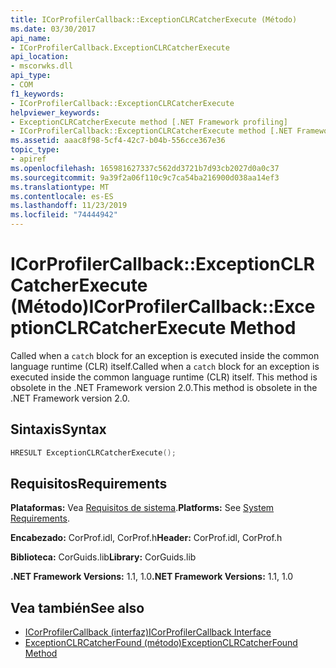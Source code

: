 ```yaml
---
title: ICorProfilerCallback::ExceptionCLRCatcherExecute (Método)
ms.date: 03/30/2017
api_name:
- ICorProfilerCallback.ExceptionCLRCatcherExecute
api_location:
- mscorwks.dll
api_type:
- COM
f1_keywords:
- ICorProfilerCallback::ExceptionCLRCatcherExecute
helpviewer_keywords:
- ExceptionCLRCatcherExecute method [.NET Framework profiling]
- ICorProfilerCallback::ExceptionCLRCatcherExecute method [.NET Framework profiling]
ms.assetid: aaac8f98-5cf4-42c7-b04b-556cce367e36
topic_type:
- apiref
ms.openlocfilehash: 165981627337c562dd3721b7d93cb2027d0a0c37
ms.sourcegitcommit: 9a39f2a06f110c9c7ca54ba216900d038aa14ef3
ms.translationtype: MT
ms.contentlocale: es-ES
ms.lasthandoff: 11/23/2019
ms.locfileid: "74444942"
---
```

# <a name="icorprofilercallbackexceptionclrcatcherexecute-method"></a><span data-ttu-id="23992-102">ICorProfilerCallback::ExceptionCLRCatcherExecute (Método)</span><span class="sxs-lookup"><span data-stu-id="23992-102">ICorProfilerCallback::ExceptionCLRCatcherExecute Method</span></span>
<span data-ttu-id="23992-103">Called when a `catch` block for an exception is executed inside the common language runtime (CLR) itself.</span><span class="sxs-lookup"><span data-stu-id="23992-103">Called when a `catch` block for an exception is executed inside the common language runtime (CLR) itself.</span></span> <span data-ttu-id="23992-104">This method is obsolete in the .NET Framework version 2.0.</span><span class="sxs-lookup"><span data-stu-id="23992-104">This method is obsolete in the .NET Framework version 2.0.</span></span>  
  
## <a name="syntax"></a><span data-ttu-id="23992-105">Sintaxis</span><span class="sxs-lookup"><span data-stu-id="23992-105">Syntax</span></span>  
  
```cpp  
HRESULT ExceptionCLRCatcherExecute();  
```  
  
## <a name="requirements"></a><span data-ttu-id="23992-106">Requisitos</span><span class="sxs-lookup"><span data-stu-id="23992-106">Requirements</span></span>  
 <span data-ttu-id="23992-107">**Plataformas:** Vea [Requisitos de sistema](../../../../docs/framework/get-started/system-requirements.md).</span><span class="sxs-lookup"><span data-stu-id="23992-107">**Platforms:** See [System Requirements](../../../../docs/framework/get-started/system-requirements.md).</span></span>  
  
 <span data-ttu-id="23992-108">**Encabezado:** CorProf.idl, CorProf.h</span><span class="sxs-lookup"><span data-stu-id="23992-108">**Header:** CorProf.idl, CorProf.h</span></span>  
  
 <span data-ttu-id="23992-109">**Biblioteca:** CorGuids.lib</span><span class="sxs-lookup"><span data-stu-id="23992-109">**Library:** CorGuids.lib</span></span>  
  
 <span data-ttu-id="23992-110">**.NET Framework Versions:** 1.1, 1.0</span><span class="sxs-lookup"><span data-stu-id="23992-110">**.NET Framework Versions:** 1.1, 1.0</span></span>  
  
## <a name="see-also"></a><span data-ttu-id="23992-111">Vea también</span><span class="sxs-lookup"><span data-stu-id="23992-111">See also</span></span>

- [<span data-ttu-id="23992-112">ICorProfilerCallback (interfaz)</span><span class="sxs-lookup"><span data-stu-id="23992-112">ICorProfilerCallback Interface</span></span>](../../../../docs/framework/unmanaged-api/profiling/icorprofilercallback-interface.md)
- [<span data-ttu-id="23992-113">ExceptionCLRCatcherFound (método)</span><span class="sxs-lookup"><span data-stu-id="23992-113">ExceptionCLRCatcherFound Method</span></span>](../../../../docs/framework/unmanaged-api/profiling/icorprofilercallback-exceptionclrcatcherfound-method.md)
